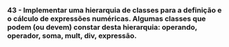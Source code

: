 ### 43 - Implementar uma hierarquia de classes para a definição e o cálculo de expressões numéricas. Algumas classes que podem (ou devem) constar desta hierarquia: operando, operador, soma, mult, div, expressão. 